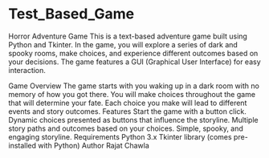 # Test_Based_Game
Horror Adventure Game
This is a text-based adventure game built using Python and Tkinter. In the game, you will explore a series of dark and spooky rooms, make choices, and experience different outcomes based on your decisions. The game features a GUI (Graphical User Interface) for easy interaction.

Game Overview
The game starts with you waking up in a dark room with no memory of how you got there.
You will make choices throughout the game that will determine your fate.
Each choice you make will lead to different events and story outcomes.
Features
Start the game with a button click.
Dynamic choices presented as buttons that influence the storyline.
Multiple story paths and outcomes based on your choices.
Simple, spooky, and engaging storyline.
Requirements
Python 3.x
Tkinter library (comes pre-installed with Python)
Author
Rajat Chawla
